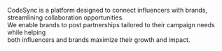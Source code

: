 CodeSync is a platform designed to connect influencers with brands, streamlining collaboration opportunities.<br>
We enable brands to post partnerships tailored to their campaign needs while helping<br>
both influencers and brands maximize their growth and impact.
